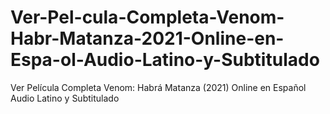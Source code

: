 # Ver-Pel-cula-Completa-Venom-Habr-Matanza-2021-Online-en-Espa-ol-Audio-Latino-y-Subtitulado
Ver Película Completa Venom: Habrá Matanza (2021) Online en Español Audio Latino y Subtitulado
